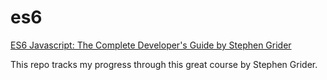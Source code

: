 # es6
[ES6 Javascript: The Complete Developer's Guide by Stephen Grider](https://www.udemy.com/javascript-es6-tutorial/)

This repo tracks my progress through this great course by Stephen Grider. 
